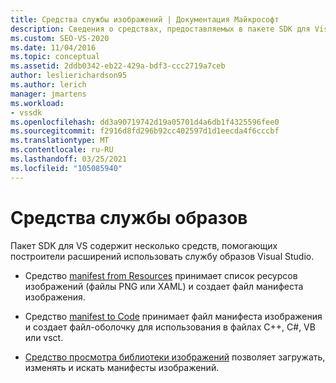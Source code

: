 ```yaml
---
title: Средства службы изображений | Документация Майкрософт
description: Сведения о средствах, предоставляемых в пакете SDK для Visual Studio, которые помогут вам создавать расширения с помощью службы образов Visual Studio.
ms.custom: SEO-VS-2020
ms.date: 11/04/2016
ms.topic: conceptual
ms.assetid: 2ddb0342-eb22-429a-bdf3-ccc2719a7ceb
author: leslierichardson95
ms.author: lerich
manager: jmartens
ms.workload:
- vssdk
ms.openlocfilehash: dd3a90719742d19a05701d4a6db1f4325596fee0
ms.sourcegitcommit: f2916d8fd296b92cc402597d1d1eecda4f6cccbf
ms.translationtype: MT
ms.contentlocale: ru-RU
ms.lasthandoff: 03/25/2021
ms.locfileid: "105085940"
---
```

# <a name="image-service-tools"></a>Средства службы образов
Пакет SDK для VS содержит несколько средств, помогающих построители расширений использовать службу образов Visual Studio.

- Средство [manifest from Resources](../../extensibility/internals/manifest-from-resources.md) принимает список ресурсов изображений (файлы PNG или XAML) и создает файл манифеста изображения.

- Средство [manifest to Code](../../extensibility/internals/manifest-to-code.md) принимает файл манифеста изображения и создает файл-оболочку для использования в файлах C++, C#, VB или vsct.

- [Средство просмотра библиотеки изображений](../../extensibility/internals/image-library-viewer.md) позволяет загружать, изменять и искать манифесты изображений.
